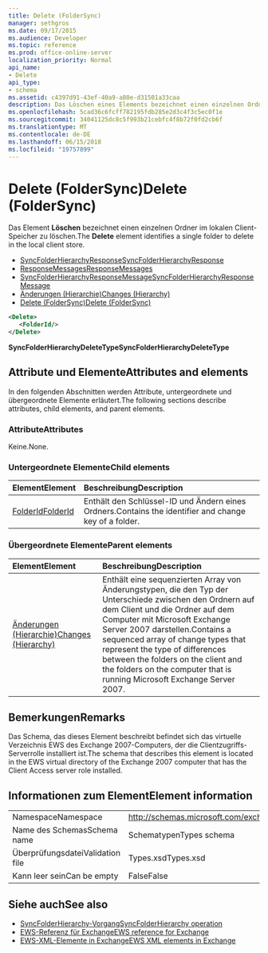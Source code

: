 ```yaml
---
title: Delete (FolderSync)
manager: sethgros
ms.date: 09/17/2015
ms.audience: Developer
ms.topic: reference
ms.prod: office-online-server
localization_priority: Normal
api_name:
- Delete
api_type:
- schema
ms.assetid: c4397d91-43ef-40a9-a80e-d31501a33caa
description: Das Löschen eines Elements bezeichnet einen einzelnen Ordner im lokalen Client-Speicher zu löschen.
ms.openlocfilehash: 5cad36c6fcff782195fdb285e2d3c4f3c5ec0f1e
ms.sourcegitcommit: 34041125dc8c5f993b21cebfc4f8b72f0fd2cb6f
ms.translationtype: MT
ms.contentlocale: de-DE
ms.lasthandoff: 06/15/2018
ms.locfileid: "19757899"
---
```

# <a name="delete-foldersync"></a><span data-ttu-id="0099d-103">Delete (FolderSync)</span><span class="sxs-lookup"><span data-stu-id="0099d-103">Delete (FolderSync)</span></span>

<span data-ttu-id="0099d-104">Das Element **Löschen** bezeichnet einen einzelnen Ordner im lokalen Client-Speicher zu löschen.</span><span class="sxs-lookup"><span data-stu-id="0099d-104">The **Delete** element identifies a single folder to delete in the local client store.</span></span> 
  
- [<span data-ttu-id="0099d-105">SyncFolderHierarchyResponse</span><span class="sxs-lookup"><span data-stu-id="0099d-105">SyncFolderHierarchyResponse</span></span>](syncfolderhierarchyresponse.md)  
- [<span data-ttu-id="0099d-106">ResponseMessages</span><span class="sxs-lookup"><span data-stu-id="0099d-106">ResponseMessages</span></span>](responsemessages.md)  
- [<span data-ttu-id="0099d-107">SyncFolderHierarchyResponseMessage</span><span class="sxs-lookup"><span data-stu-id="0099d-107">SyncFolderHierarchyResponseMessage</span></span>](syncfolderhierarchyresponsemessage.md)  
- [<span data-ttu-id="0099d-108">Änderungen (Hierarchie)</span><span class="sxs-lookup"><span data-stu-id="0099d-108">Changes (Hierarchy)</span></span>](changes-hierarchy.md)  
- [<span data-ttu-id="0099d-109">Delete (FolderSync)</span><span class="sxs-lookup"><span data-stu-id="0099d-109">Delete (FolderSync)</span></span>](delete-foldersync.md)
  
```xml
<Delete>
   <FolderId/>
</Delete>
```

<span data-ttu-id="0099d-110">**SyncFolderHierarchyDeleteType**</span><span class="sxs-lookup"><span data-stu-id="0099d-110">**SyncFolderHierarchyDeleteType**</span></span>

## <a name="attributes-and-elements"></a><span data-ttu-id="0099d-111">Attribute und Elemente</span><span class="sxs-lookup"><span data-stu-id="0099d-111">Attributes and elements</span></span>

<span data-ttu-id="0099d-112">In den folgenden Abschnitten werden Attribute, untergeordnete und übergeordnete Elemente erläutert.</span><span class="sxs-lookup"><span data-stu-id="0099d-112">The following sections describe attributes, child elements, and parent elements.</span></span>
  
### <a name="attributes"></a><span data-ttu-id="0099d-113">Attribute</span><span class="sxs-lookup"><span data-stu-id="0099d-113">Attributes</span></span>

<span data-ttu-id="0099d-114">Keine.</span><span class="sxs-lookup"><span data-stu-id="0099d-114">None.</span></span>
  
### <a name="child-elements"></a><span data-ttu-id="0099d-115">Untergeordnete Elemente</span><span class="sxs-lookup"><span data-stu-id="0099d-115">Child elements</span></span>

|<span data-ttu-id="0099d-116">**Element**</span><span class="sxs-lookup"><span data-stu-id="0099d-116">**Element**</span></span>|<span data-ttu-id="0099d-117">**Beschreibung**</span><span class="sxs-lookup"><span data-stu-id="0099d-117">**Description**</span></span>|
|:-----|:-----|
|[<span data-ttu-id="0099d-118">FolderId</span><span class="sxs-lookup"><span data-stu-id="0099d-118">FolderId</span></span>](folderid.md) <br/> |<span data-ttu-id="0099d-119">Enthält den Schlüssel-ID und Ändern eines Ordners.</span><span class="sxs-lookup"><span data-stu-id="0099d-119">Contains the identifier and change key of a folder.</span></span>  <br/> |
   
### <a name="parent-elements"></a><span data-ttu-id="0099d-120">Übergeordnete Elemente</span><span class="sxs-lookup"><span data-stu-id="0099d-120">Parent elements</span></span>

|<span data-ttu-id="0099d-121">**Element**</span><span class="sxs-lookup"><span data-stu-id="0099d-121">**Element**</span></span>|<span data-ttu-id="0099d-122">**Beschreibung**</span><span class="sxs-lookup"><span data-stu-id="0099d-122">**Description**</span></span>|
|:-----|:-----|
|[<span data-ttu-id="0099d-123">Änderungen (Hierarchie)</span><span class="sxs-lookup"><span data-stu-id="0099d-123">Changes (Hierarchy)</span></span>](changes-hierarchy.md) <br/> |<span data-ttu-id="0099d-124">Enthält eine sequenzierten Array von Änderungstypen, die den Typ der Unterschiede zwischen den Ordnern auf dem Client und die Ordner auf dem Computer mit Microsoft Exchange Server 2007 darstellen.</span><span class="sxs-lookup"><span data-stu-id="0099d-124">Contains a sequenced array of change types that represent the type of differences between the folders on the client and the folders on the computer that is running Microsoft Exchange Server 2007.</span></span>  <br/> |
   
## <a name="remarks"></a><span data-ttu-id="0099d-125">Bemerkungen</span><span class="sxs-lookup"><span data-stu-id="0099d-125">Remarks</span></span>

<span data-ttu-id="0099d-126">Das Schema, das dieses Element beschreibt befindet sich das virtuelle Verzeichnis EWS des Exchange 2007-Computers, der die Clientzugriffs-Serverrolle installiert ist.</span><span class="sxs-lookup"><span data-stu-id="0099d-126">The schema that describes this element is located in the EWS virtual directory of the Exchange 2007 computer that has the Client Access server role installed.</span></span>
  
## <a name="element-information"></a><span data-ttu-id="0099d-127">Informationen zum Element</span><span class="sxs-lookup"><span data-stu-id="0099d-127">Element information</span></span>

|||
|:-----|:-----|
|<span data-ttu-id="0099d-128">Namespace</span><span class="sxs-lookup"><span data-stu-id="0099d-128">Namespace</span></span>  <br/> |http://schemas.microsoft.com/exchange/services/2006/types  <br/> |
|<span data-ttu-id="0099d-129">Name des Schemas</span><span class="sxs-lookup"><span data-stu-id="0099d-129">Schema name</span></span>  <br/> |<span data-ttu-id="0099d-130">Schematypen</span><span class="sxs-lookup"><span data-stu-id="0099d-130">Types schema</span></span>  <br/> |
|<span data-ttu-id="0099d-131">Überprüfungsdatei</span><span class="sxs-lookup"><span data-stu-id="0099d-131">Validation file</span></span>  <br/> |<span data-ttu-id="0099d-132">Types.xsd</span><span class="sxs-lookup"><span data-stu-id="0099d-132">Types.xsd</span></span>  <br/> |
|<span data-ttu-id="0099d-133">Kann leer sein</span><span class="sxs-lookup"><span data-stu-id="0099d-133">Can be empty</span></span>  <br/> |<span data-ttu-id="0099d-134">False</span><span class="sxs-lookup"><span data-stu-id="0099d-134">False</span></span>  <br/> |
   
## <a name="see-also"></a><span data-ttu-id="0099d-135">Siehe auch</span><span class="sxs-lookup"><span data-stu-id="0099d-135">See also</span></span>

- [<span data-ttu-id="0099d-136">SyncFolderHierarchy-Vorgang</span><span class="sxs-lookup"><span data-stu-id="0099d-136">SyncFolderHierarchy operation</span></span>](syncfolderhierarchy-operation.md)
- [<span data-ttu-id="0099d-137">EWS-Referenz für Exchange</span><span class="sxs-lookup"><span data-stu-id="0099d-137">EWS reference for Exchange</span></span>](ews-reference-for-exchange.md)
- [<span data-ttu-id="0099d-138">EWS-XML-Elemente in Exchange</span><span class="sxs-lookup"><span data-stu-id="0099d-138">EWS XML elements in Exchange</span></span>](ews-xml-elements-in-exchange.md)

